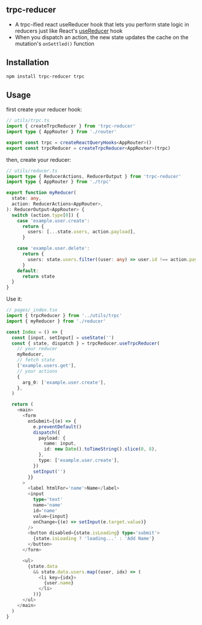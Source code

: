 ## trpc-reducer

- A trpc-ified react useReducer hook that lets you perform state logic in reducers just like React's [useReducer](https://reactjs.org/docs/hooks-reference.html#usereducer) hook
- When you dispatch an action, the new state updates the cache on the mutation's `onSettled()` function

## Installation

```sh
npm install trpc-reducer trpc
```

## Usage

first create your reducer hook:

```ts
// utils/trpc.ts
import { createTrpcReducer } from 'trpc-reducer'
import type { AppRouter } from './router'

export const trpc = createReactQueryHooks<AppRouter>()
export const trpcReducer = createTrpcReducer<AppRouter>(trpc)
```

then, create your reducer:

```ts
// utils/reducer.ts
import type { ReducerActions, ReducerOutput } from 'trpc-reducer'
import type { AppRouter } from './trpc'

export function myReducer(
  state: any,
  action: ReducerActions<AppRouter>,
): ReducerOutput<AppRouter> {
  switch (action.type[0]) {
    case 'example.user.create':
      return {
        users: [...state.users, action.payload],
      }

    case 'example.user.delete':
      return {
        users: state.users.filter((user: any) => user.id !== action.payload.id),
      }
    default:
      return state
  }
}
```

Use it:

```ts
// pages/_index.tsx
import { trpcReducer } from '../utils/trpc'
import { myReducer } from './reducer'

const Index = () => {
  const [input, setInput] = useState('')
  const { state, dispatch } = trpcReducer.useTrpcReducer(
    // your reducer
    myReducer,
    // fetch state
    ['example.users.get'],
    // your actions
    {
      arg_0: ['example.user.create'],
    },
  )

  return (
    <main>
      <form
        onSubmit={(e) => {
          e.preventDefault()
          dispatch({
            payload: {
              name: input,
              id: new Date().toTimeString().slice(0, 8),
            },
            type: ['example.user.create'],
          })
          setInput('')
        }}
      >
        <label htmlFor='name'>Name</label>
        <input
          type='text'
          name='name'
          id='name'
          value={input}
          onChange={(e) => setInput(e.target.value)}
        />
        <button disabled={state.isLoading} type='submit'>
          {state.isLoading ? 'loading...' : 'Add Name'}
        </button>
      </form>

      <ul>
        {state.data
          && state.data.users.map((user, idx) => (
            <li key={idx}>
              {user.name}
            </li>
          ))}
      </ul>
    </main>
  )
}
```
